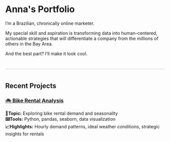 
# Anna's Portfolio

I’m a Brazilian, chronically online marketer. 

My special skill and aspiration is transforming data into human-centered, actionable strategies that will differentiate a company from the millions of others in the Bay Area. 

And the best part? I’ll make it look cool. 

<hr style="border: none; height: 1px; background-color: #ccc; margin: 40px 0;" />

## Recent Projects

### [🚲 Bike Rental Analysis](./project/bikes1)

**📝Topic:** Exploring bike rental demand and seasonality  
**⌨️Tools:** Python, pandas, seaborn, data visualization  
**📈Highlights:** Hourly demand patterns, ideal weather conditions, strategic insights for rentals  

